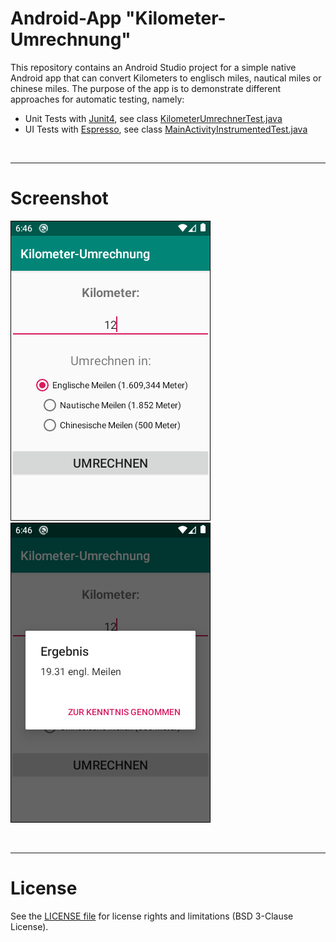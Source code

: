 # Android-App "Kilometer-Umrechnung" #

This repository contains an Android Studio project for a simple native Android app that can convert Kilometers to englisch miles, nautical miles or chinese miles.
The purpose of the app is to demonstrate different approaches for automatic testing, namely:
* Unit Tests with [Junit4](https://junit.org/junit4/), see class [KilometerUmrechnerTest.java](app/src/test/java/de/mide/kilometer_umrechnung/KilometerUmrechnerTest.java)
* UI Tests with [Espresso](https://developer.android.com/training/testing/espresso/), see class [MainActivityInstrumentedTest.java](app/src/androidTest/java/de/mide/kilometer_umrechnung/MainActivityInstrumentedTest.java)

<br>

----

# Screenshot #

![Screenshot 1](screenshot_1.png)   ![Screenshot 2](screenshot_2.png)

<br>

----
# License #

See the [LICENSE file](LICENSE.md) for license rights and limitations (BSD 3-Clause License).

